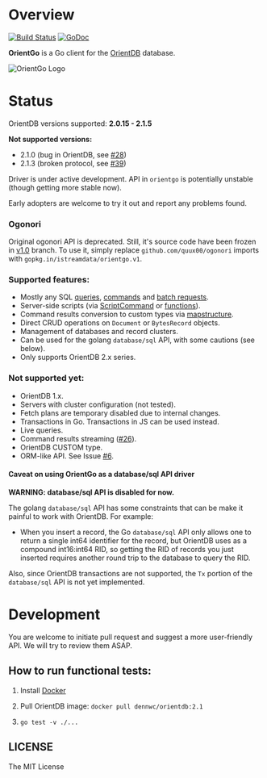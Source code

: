 # Overview
[![Build Status](https://travis-ci.org/istreamdata/orientgo.svg?branch=v2)](https://travis-ci.org/istreamdata/orientgo)
[![GoDoc](https://godoc.org/gopkg.in/istreamdata/orientgo.v2?status.svg)](https://godoc.org/gopkg.in/istreamdata/orientgo.v2)

**OrientGo** is a Go client for the [OrientDB](http://orientdb.com/orientdb/) database.

![OrientGo Logo](https://raw.github.com/istreamdata/orientgo/v2/logo/orientgo.png)

# Status

OrientDB versions supported: **2.0.15 - 2.1.5**

**Not supported versions:**

- 2.1.0 (bug in OrientDB, see [#28](https://github.com/istreamdata/orientgo/issues/28))
- 2.1.3 (broken protocol, see [#39](https://github.com/istreamdata/orientgo/issues/39))

Driver is under active development. API in `orientgo` is potentially unstable (though getting more stable now).

Early adopters are welcome to try it out and report any problems found.

### Ogonori

Original ogonori API is deprecated. Still, it's source code have been frozen in [v1.0](https://github.com/istreamdata/orientgo/tree/v1.0) branch.
To use it, simply replace `github.com/quux00/ogonori` imports with `gopkg.in/istreamdata/orientgo.v1`.

### Supported features:
- Mostly any SQL [queries](http://godoc.org/gopkg.in/istreamdata/orientgo.v2#SQLQuery), [commands](http://godoc.org/gopkg.in/istreamdata/orientgo.v2#SQLCommand) and [batch requests](http://godoc.org/gopkg.in/istreamdata/orientgo.v2#ScriptCommand).
- Server-side scripts (via [ScriptCommand](http://godoc.org/gopkg.in/istreamdata/orientgo.v2#ScriptCommand) or [functions](http://godoc.org/gopkg.in/istreamdata/orientgo.v2#Function)).
- Command results conversion to custom types via [mapstructure](http://github.com/mitchellh/mapstructure).
- Direct CRUD operations on `Document` or `BytesRecord` objects.
- Management of databases and record clusters.
- Can be used for the golang `database/sql` API, with some cautions (see below).
- Only supports OrientDB 2.x series.

### Not supported yet:
- OrientDB 1.x.
- Servers with cluster configuration (not tested).
- Fetch plans are temporary disabled due to internal changes.
- Transactions in Go. Transactions in JS can be used instead.
- Live queries.
- Command results streaming ([#26](https://github.com/istreamdata/orientgo/issues/26)).
- OrientDB CUSTOM type.
- ORM-like API. See Issue [#6](https://github.com/istreamdata/orientgo/issues/6).

#### Caveat on using OrientGo as a database/sql API driver

**WARNING: database/sql API is disabled for now.**

The golang `database/sql` API has some constraints that can be make it painful to work with OrientDB. For example:

* When you insert a record, the Go `database/sql` API only allows one to return a single int64 identifier for the record, but OrientDB uses as a compound int16:int64 RID, so getting the RID of records you just inserted requires another round trip to the database to query the RID.

Also, since OrientDB transactions are not supported, the `Tx` portion of the `database/sql` API is not yet implemented.

# Development

You are welcome to initiate pull request and suggest a more user-friendly API. We will try to review them ASAP.

## How to run functional tests:

1) Install [Docker](https://docs.docker.com)

2) Pull OrientDB image: `docker pull dennwc/orientdb:2.1`

3) `go test -v ./...`

## LICENSE

The MIT License
